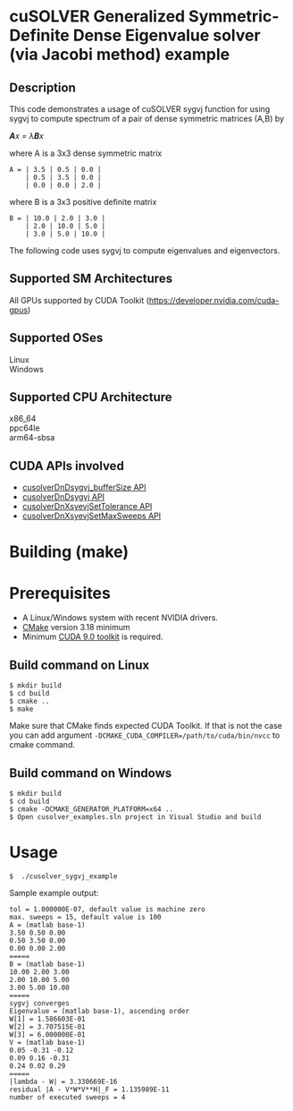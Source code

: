 # cuSOLVER Generalized Symmetric-Definite Dense Eigenvalue solver (via Jacobi method) example

## Description

This code demonstrates a usage of cuSOLVER sygvj  function for using sygvj  to compute spectrum of a pair of dense symmetric matrices (A,B) by

_**A**x = &lambda;**B**x_

where A is a 3x3 dense symmetric matrix
```
A = | 3.5 | 0.5 | 0.0 |
    | 0.5 | 3.5 | 0.0 |
    | 0.0 | 0.0 | 2.0 |
```
where B is a 3x3 positive definite  matrix
```
B = | 10.0 | 2.0 | 3.0 |
    | 2.0 | 10.0 | 5.0 |
    | 3.0 | 5.0 | 10.0 |
```
The following code uses sygvj to compute eigenvalues and eigenvectors.

## Supported SM Architectures

All GPUs supported by CUDA Toolkit (https://developer.nvidia.com/cuda-gpus)  

## Supported OSes

Linux  
Windows

## Supported CPU Architecture

x86_64  
ppc64le  
arm64-sbsa

## CUDA APIs involved
- [cusolverDnDsygvj_bufferSize API](https://docs.nvidia.com/cuda/cusolver/index.html#cuSolverDN-lt-t-gt-sygvj)
- [cusolverDnDsygvj API](https://docs.nvidia.com/cuda/cusolver/index.html#cuSolverDN-lt-t-gt-sygvj)
- [cusolverDnXsyevjSetTolerance API](https://docs.nvidia.com/cuda/cusolver/index.html#cusolverDnXgesvdjSetTolerance)
- [cusolverDnXsyevjSetMaxSweeps API](https://docs.nvidia.com/cuda/cusolver/index.html#cusolverDnXgesvdjSetMaxSweeps)

# Building (make)

# Prerequisites
- A Linux/Windows system with recent NVIDIA drivers.
- [CMake](https://cmake.org/download) version 3.18 minimum
- Minimum [CUDA 9.0 toolkit](https://developer.nvidia.com/cuda-downloads) is required.

## Build command on Linux
```
$ mkdir build
$ cd build
$ cmake ..
$ make
```
Make sure that CMake finds expected CUDA Toolkit. If that is not the case you can add argument `-DCMAKE_CUDA_COMPILER=/path/to/cuda/bin/nvcc` to cmake command.

## Build command on Windows
```
$ mkdir build
$ cd build
$ cmake -DCMAKE_GENERATOR_PLATFORM=x64 ..
$ Open cusolver_examples.sln project in Visual Studio and build
```

# Usage
```
$  ./cusolver_sygvj_example
```

Sample example output:

```
tol = 1.000000E-07, default value is machine zero
max. sweeps = 15, default value is 100
A = (matlab base-1)
3.50 0.50 0.00
0.50 3.50 0.00
0.00 0.00 2.00
=====
B = (matlab base-1)
10.00 2.00 3.00
2.00 10.00 5.00
3.00 5.00 10.00
=====
sygvj converges
Eigenvalue = (matlab base-1), ascending order
W[1] = 1.586603E-01
W[2] = 3.707515E-01
W[3] = 6.000000E-01
V = (matlab base-1)
0.05 -0.31 -0.12
0.09 0.16 -0.31
0.24 0.02 0.29
=====
|lambda - W| = 3.330669E-16
residual |A - V*W*V**H|_F = 1.135989E-11
number of executed sweeps = 4
```
